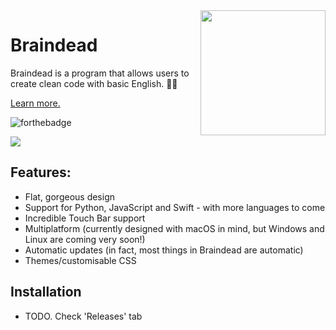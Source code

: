 <img align="right" width="200" height="200" src="https://lachlan.codes/braindead/img/icon.svg">

# Braindead

Braindead is a program that allows users to create clean code with basic English. 👩‍🏫

[Learn more.](https://lachlan.codes/braindead)

![forthebadge](http://forthebadge.com/images/badges/built-with-love.svg)

<img src="https://lachlan.codes/braindead/img/this.png">

## Features:
* Flat, gorgeous design
* Support for Python, JavaScript and Swift - with more languages to come
* Incredible Touch Bar support
* Multiplatform (currently designed with macOS in mind, but Windows and Linux are coming very soon!)
* Automatic updates (in fact, most things in Braindead are automatic)
* Themes/customisable CSS

## Installation
* TODO. Check 'Releases' tab
